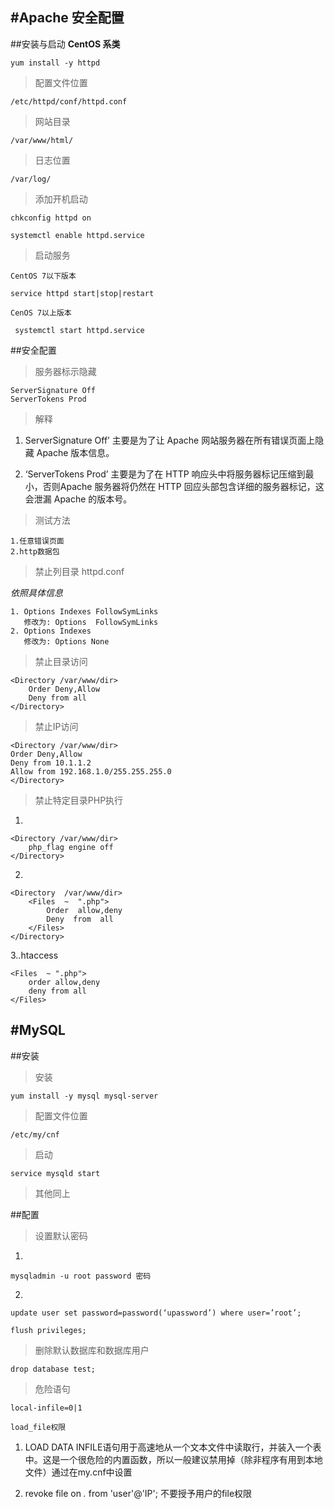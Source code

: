 #Apache 安全配置
---
##安装与启动
**CentOS 系类**

	yum install -y httpd


>配置文件位置
	
	/etc/httpd/conf/httpd.conf

>网站目录

	/var/www/html/

>日志位置
	
	/var/log/

>添加开机启动

	chkconfig httpd on
	
	systemctl enable httpd.service

>启动服务

	CentOS 7以下版本

	service httpd start|stop|restart
	
	CenOS 7以上版本

	 systemctl start httpd.service

##安全配置


>服务器标示隐藏

	ServerSignature Off
	ServerTokens Prod

>解释

1. ServerSignature Off’ 主要是为了让 Apache 网站服务器在所有错误页面上隐藏 Apache 版本信息。


2. ‘ServerTokens Prod’ 主要是为了在 HTTP 响应头中将服务器标记压缩到最小，否则Apache 服务器将仍然在 HTTP 回应头部包含详细的服务器标记，这会泄漏 Apache 的版本号。

>测试方法

	1.任意错误页面
	2.http数据包

>禁止列目录
>httpd.conf

_依照具体信息_

	1. Options Indexes FollowSymLinks 
	   修改为: Options  FollowSymLinks
	2. Options Indexes
	   修改为: Options None
>禁止目录访问

	<Directory /var/www/dir>
		Order Deny,Allow
		Deny from all
	</Directory>

>禁止IP访问

	<Directory /var/www/dir>
    Order Deny,Allow
    Deny from 10.1.1.2
    Allow from 192.168.1.0/255.255.255.0
	</Directory>

>禁止特定目录PHP执行

 1.

	<Directory /var/www/dir>
    	php_flag engine off
	</Directory>

 2.

	<Directory  /var/www/dir> 
		<Files  ~  ".php">
			Order  allow,deny 
			Deny  from  all 
		</Files> 
	</Directory>

 3..htaccess
 
	<Files  ~ ".php">
		order allow,deny
		deny from all
	</Files>

#MySQL
---
##安装

>安装
	
	yum install -y mysql mysql-server

>配置文件位置

	/etc/my/cnf

>启动

	service mysqld start

>其他同上

##配置

>设置默认密码

 1.

	mysqladmin -u root password 密码

 2.

	update user set password=password(‘upassword’) where user=’root’;

	flush privileges;

>删除默认数据库和数据库用户

	drop database test;

>危险语句

	local-infile=0|1

	load_file权限

1. LOAD DATA INFILE语句用于高速地从一个文本文件中读取行，并装入一个表中。这是一个很危险的内置函数，所以一般建议禁用掉（除非程序有用到本地文件）通过在my.cnf中设置

2. revoke file on *.* from 'user'@'IP'; 不要授予用户的file权限

